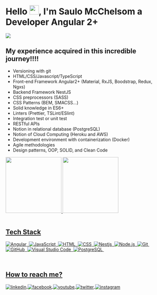 <h1 align="left">Hello <img src="https://raw.githubusercontent.com/kaueMarques/kaueMarques/master/hi.gif" width="30px">, I'm Saulo McChelsom a Developer Angular 2+</h1>

![](https://komarev.com/ghpvc/?username=saulomcchelsom&color=blue)

## My experience acquired in this incredible journey!!!!

- Versioning with git
- HTML/CSS/Javascript/TypeScript
- Front-end Framework Angular2+ (Material, RxJS, Boodstrap,
Redux, Ngxs)
- Backend Framework NestJS
- CSS preprocessors (SASS)
- CSS Patterns (BEM, SMACSS...)
- Solid knowledge in ES6+
- Linters (Prettier, TSLint/ESlint)
- Integration test or unit test
- RESTful APIs
- Notion in relational database (PostgreSQL)
- Notion of Cloud Computing (Heroku and AWS)
- Development environment with containerization (Docker)
- Agile methodologies
- Design patterns, OOP, SOLID, and Clean Code
 
 <div>
  <a href="https://github.com/saulomcchelsom">
  <img height="180em" src="https://github-readme-stats.vercel.app/api?username=saulomcchelsom&show_icons=true&theme=vision-friendly-dark&include_all_commits=true&count_private=true"/>
  <img height="180em" src="https://github-readme-stats.vercel.app/api/top-langs/?username=saulomcchelsom&layout=compact&langs_count=7&theme=vision-friendly-dark"/>
</div>
</br>

 ## Tech Stack

![Angular](https://img.shields.io/badge/-Angular-05122A?style=flat&logo=angular)&nbsp;
![JavaScript](https://img.shields.io/badge/-JavaScript-05122A?style=flat&logo=javascript)&nbsp;
![HTML](https://img.shields.io/badge/-HTML-05122A?style=flat&logo=HTML5)&nbsp;
![CSS](https://img.shields.io/badge/-CSS-05122A?style=flat&logo=CSS3&logoColor=1572B6)&nbsp;
![Nestjs](https://img.shields.io/badge/-Nestjs-05122A?style=flat&logo=nestjs)&nbsp;
![Node.js](https://img.shields.io/badge/-Node.js-05122A?style=flat&logo=node.js)&nbsp;
![Git](https://img.shields.io/badge/-Git-05122A?style=flat&logo=git)&nbsp;
![GitHub](https://img.shields.io/badge/-GitHub-05122A?style=flat&logo=github)&nbsp;
![Visual Studio Code](https://img.shields.io/badge/-Visual%20Studio%20Code-05122A?style=flat&logo=visual-studio-code&logoColor=007ACC)&nbsp;
![PostgreSQL](https://img.shields.io/badge/-PostgreSQL-05122A?style=flat&logo=postgresql)&nbsp;

</br>

## How to reach me?
<a href="https://linkedin.com/in/saulomcchelsom" target="_blank">
  <img align="center" src="https://img.shields.io/badge/-Saulo McChelsom-05122A?style=flat&logo=linkedin" alt="linkedin"/>
</a>

<a href="https://facebook.com/saulomcchelsom" target="_blank">
  <img align="center" src="https://img.shields.io/badge/-Saulo McChelsom-05122A?style=flat&logo=facebook" alt="facebook"/>
</a>

<a href="https://facebook.com/saulomcchelsom" target="_blank">
  <img align="center" src="https://img.shields.io/badge/-Saulo McChelsom-05122A?style=flat&logo=youtube" alt="youtube"/>
</a>

<a href="https://facebook.com/saulomcchelsom" target="_blank">
  <img align="center" src="https://img.shields.io/badge/-Saulo McChelsom-05122A?style=flat&logo=twitter" alt="twitter"/>
</a>
 
<a href="https://facebook.com/saulomcchelsom" target="_blank">
  <img align="center" src="https://img.shields.io/badge/-Saulo McChelsom-05122A?style=flat&logo=instagram" alt="instagram"/>
</a>

</br>
</br>
</br>
</br>


